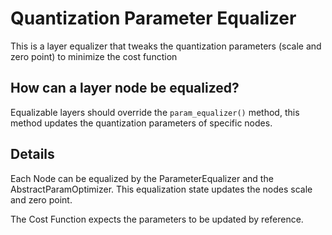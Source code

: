 # Quantization Parameter Equalizer

This is a layer equalizer that tweaks the quantization parameters (scale and zero point) to minimize the cost function


## How can a layer node be equalized?

Equalizable layers should override the ```param_equalizer()``` method, this method updates the quantization parameters of specific nodes. 

## Details

Each Node can be equalized by the ParameterEqualizer and the AbstractParamOptimizer. This equalization state updates the nodes scale and zero point. 

The Cost Function expects the parameters to be updated by reference. 
